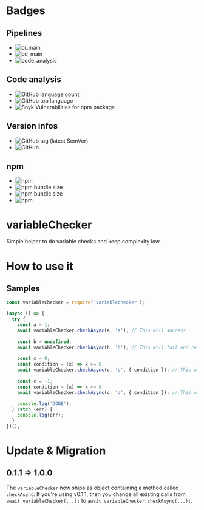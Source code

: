 # Badges

## Pipelines

- ![ci_main](https://github.com/BernhardMaier/variableChecker/actions/workflows/ci.yml/badge.svg?branch=main)
- ![cd_main](https://github.com/BernhardMaier/variableChecker/actions/workflows/cd.yml/badge.svg?branch=main)
- ![code_analysis](https://github.com/BernhardMaier/variableChecker/actions/workflows/codeql-analysis.yml/badge.svg?branch=main)

## Code analysis

- ![GitHub language count](https://img.shields.io/github/languages/count/bernhardmaier/variablechecker)
- ![GitHub top language](https://img.shields.io/github/languages/top/bernhardmaier/variablechecker)
- ![Snyk Vulnerabilities for npm package](https://img.shields.io/snyk/vulnerabilities/npm/variablechecker)

## Version infos

- ![GitHub tag (latest SemVer)](https://img.shields.io/github/v/tag/BernhardMaier/variableChecker)
- ![GitHub](https://img.shields.io/github/license/BernhardMaier/variableChecker)

## npm

- ![npm](https://img.shields.io/npm/v/variablechecker)
- ![npm bundle size](https://img.shields.io/bundlephobia/min/variablechecker)
- ![npm bundle size](https://img.shields.io/bundlephobia/minzip/variablechecker)
- ![npm](https://img.shields.io/npm/dw/variablechecker)

# variableChecker

Simple helper to do variable checks and keep complexity low.

# How to use it

## Samples

``` javascript
const variableChecker = require('variablechecker');

(async () => {
  try {
    const a = 1;
    await variableChecker.checkAsync(a, 'a'); // This will success
    
    const b = undefined;
    await variableChecker.checkAsync(b, 'b'); // This will fail and rejects an error message
    
    const c = 0;
    const condition = (x) => x >= 0;
    await variableChecker.checkAsync(c, 'c', { condition }); // This will success
    
    const c = -1;
    const condition = (x) => x >= 0;
    await variableChecker.checkAsync(c, 'c', { condition }); // This will fail and rejects an error message
    
    console.log('DONE');
  } catch (err) {
    console.log(err);
  }
})();
```

# Update & Migration

## 0.1.1 => 1.0.0

The `variableChecker` now ships as object containing a method called `checkAsync`. If you're using v0.1.1, then you change all existing calls from `await variableChecker(...);` to `await variableChecker.checkAsync(...);`.

